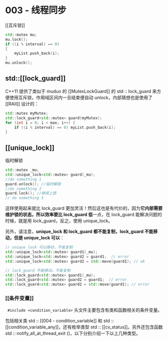 # 003 - 线程同步


[[互斥锁]]
```c++
std::mutex mu;
mu.lock();
if ((i % interval) == 0)
{
	myList.push_back(i);
}
mu.unlock();
```

## std::[[lock_guard]]
C++11 提供了类似于 muduo 的 [[MutexLockGuard]] 的 std :: lock_guard 来方便使用互斥锁，作用域区间内一旦结束便自动 unlock，内部猜想也是使用了 [[RAII]] 设计的：
```c++
std::mutex myMutex;
std::lock_guard<std::mutex> guard(myMutex);
for (int i = 0; i < max; i++) {
	if ((i % interval) == 0) myList.push_back(i);
}
```

## [[unique_lock]]
临时解锁
```c++
std::mutex _mu;
std::unique_lock<std::mutex> guard(_mu);
//do something 1
guard.unlock(); //临时解锁
//do something 2
guard.lock(); //继续上锁
// do something 3
```
这样使用起来就比 lock_guard 更加灵活！然后这也是有代价的，因为**它内部需要维护锁的状态，所以效率要比 lock_guard 低**一点，在 lock_guard 能解决问题的时候，就是用 lock_guard，反之，使用 unique_lock。

另外，请注意，**unique_lock 和 lock_guard 都不能复制，lock_guard 不能移动，但是 unique_lock 可以**：
```c++
// unique_lock 可以移动，不能复制
std::unique_lock<std::mutex> guard1(_mu);
std::unique_lock<std::mutex> guard2 = guard1;  // error
std::unique_lock<std::mutex> guard2 = std::move(guard1); // ok

// lock_guard 不能移动，不能复制
std::lock_guard<std::mutex> guard1(_mu);
std::lock_guard<std::mutex> guard2 = guard1;  // error
std::lock_guard<std::mutex> guard2 = std::move(guard1); // error
```

### [[条件变量]]

` #include <condition_variable>` 头文件主要包含有类和函数相关的条件变量。

包括相关类 std :: [[004 - condition_variable]] 和 std :: [[condition_variable_any]]，还有枚举类型 std :: [[cv_status]]。另外还包含函数 std :: notify_all_at_thread_exit ()，以下分别介绍一下以上几种类型。

